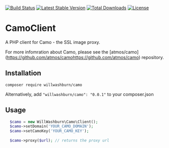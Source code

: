 [![Build Status](https://travis-ci.org/willwashburn/CamoClient.svg)](https://travis-ci.org/willwashburn/CamoClient) [![Latest Stable Version](https://poser.pugx.org/willwashburn/camo/v/stable.svg)](https://packagist.org/packages/willwashburn/camo) [![Total Downloads](https://poser.pugx.org/willwashburn/camo/downloads.svg)](https://packagist.org/packages/willwashburn/camo) [![License](https://poser.pugx.org/willwashburn/camo/license.svg)](https://packagist.org/packages/willwashburn/camo)
# CamoClient
A PHP client for Camo - the SSL image proxy.

For more infomration about Camo, please see the [atmos/camo] (https://github.com/atmos/camohttps://github.com/atmos/camo) repository.

## Installation
```composer require willwashburn/camo```

Alternatively, add ```"willwashburn/camo": "0.0.1"``` to your composer.json

## Usage
```PHP
  $camo = new WillWashburn\Camo\Client();
  $camo->setDomain('YOUR_CAMO_DOMAIN');
  $camo->setCamoKey('YOUR_CAMO_KEY');
  
  $camo->proxy($url); // returns the proxy url 
```  
  


